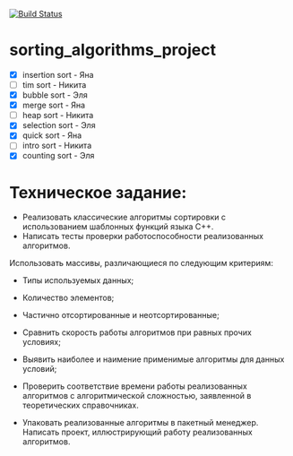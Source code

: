 [![Build Status](https://travis-ci.org/yanaxgrishkova/sorting_algorithms_project.svg?branch=master)](https://travis-ci.org/yanaxgrishkova/sorting_algorithms_project)

# sorting_algorithms_project

- [x] insertion sort - Яна
- [ ] tim sort - Никита
- [x] bubble sort - Эля
- [x] merge sort - Яна
- [ ] heap sort - Никита
- [x] selection sort - Эля
- [x] quick sort - Яна
- [ ] intro sort - Никита
- [x] counting sort - Эля

# Техническое задание: 

- Реализовать классические алгоритмы сортировки с использованием шаблонных функций языка C++. 
- Написать тесты проверки работоспособности реализованных алгоритмов. 

Использовать массивы, различающиеся по следующим критериям:

  - Типы используемых данных;
  - Количество элементов;
  - Частично отсортированные и неотсортированные;
  
- Сравнить скорость работы алгоритмов при равных прочих условиях;
- Выявить наиболее и наимение применимые алгоритмы для данных условий;
- Проверить соответствие времени работы реализованных алгоритмов с алгоритмической сложностью, заявленной в теоретических справочниках.
- Упаковать реализованные алгоритмы в пакетный менеджер. Написать проект, иллюстрирующий работу реализованных алгоритмов.
